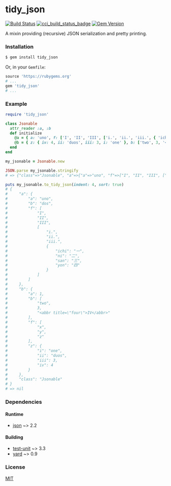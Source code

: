 # tidy_json

[![Build Status][travis_build_status_badge]][travis_build_status]  [![cci_build_status_badge]][cci_build_status]  [![Gem Version][gem_version_badge]][gem_version]

A mixin providing (recursive) JSON serialization and pretty printing.

### Installation

```bash
$ gem install tidy_json
```

Or, in your `Gemfile`:

```ruby
source 'https://rubygems.org'
# ...
gem 'tidy_json'
# ...
```

### Example

```ruby
require 'tidy_json'

class Jsonable
  attr_reader :a, :b
  def initialize
    @a = { a: 'uno', f: ['I', 'II', 'III', ['i.', 'ii.', 'iii.', { 'ichi': "\u{4e00}", 'ni': "\u{4e8c}", 'san': "\u{4e09}", 'yon': "\u{56db}" }]], b: 'dos' }
    @b = { z: { iv: 4, ii: 'duos', iii: 3, i: 'one' }, b: ['two', 3, '<abbr title="four">IV</abbr>'], a: 1, f: %w[x y z] }
  end
end

my_jsonable = Jsonable.new

JSON.parse my_jsonable.stringify
# => {"class"=>"Jsonable", "a"=>{"a"=>"uno", "f"=>["I", "II", "III", ["i.", "ii.", "iii.", {"ichi"=>"一", "ni"=>"二", "san"=>"三", "yon"=>"四"}]], "b"=>"dos"}, "b"=>{"z"=>{"iv"=>4, "ii"=>"duos", "iii"=>3, "i"=>"one"}, "b"=>["two", 3, "<abbr title=\"four\">IV</abbr>"], "a"=>1, "f"=>["x", "y", "z"]}}

puts my_jsonable.to_tidy_json(indent: 4, sort: true)
# {
#     "a": {
#         "a": "uno",
#         "b": "dos",
#         "f": [
#             "I",
#             "II",
#             "III",
#             [
#                 "i.",
#                 "ii.",
#                 "iii.",
#                 {
#                     "ichi": "一",
#                     "ni": "二",
#                     "san": "三",
#                     "yon": "四"
#                 }
#             ]
#         ]
#     },
#     "b": {
#         "a": 1,
#         "b": [
#             "two",
#             3,
#             "<abbr title=\"four\">IV</abbr>"
#         ],
#         "f": [
#             "x",
#             "y",
#             "z"
#         ],
#         "z": {
#             "i": "one",
#             "ii": "duos",
#             "iii": 3,
#             "iv": 4
#         }
#     },
#     "class": "Jsonable"
# }
# => nil
```

### Dependencies

#### Runtime
- [json](https://rubygems.org/gems/json) ~> 2.2

#### Building
- [test-unit](https://rubygems.org/gems/test-unit) ~> 3.3
- [yard](https://rubygems.org/gems/yard) ~> 0.9

### License
[MIT](https://github.com/rdipardo/tidy_json/blob/master/LICENSE)


[travis_build_status]: https://travis-ci.com/rdipardo/tidy_json
[cci_build_status]: https://circleci.com/gh/rdipardo/tidy_json/tree/master
[cci_build_status_badge]: https://circleci.com/gh/rdipardo/tidy_json.svg?style=svg
[travis_build_status_badge]: https://travis-ci.com/rdipardo/tidy_json.svg?branch=master
[gem_version]: https://badge.fury.io/rb/tidy_json
[gem_version_badge]: https://badge.fury.io/rb/tidy_json.svg
